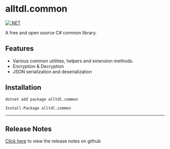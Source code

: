 # alltdl.common

[![.NET](https://github.com/Lewis-Fam/alltdl.common/actions/workflows/dotnet.yml/badge.svg?branch=master)](https://github.com/Lewis-Fam/alltdl.common/actions/workflows/dotnet.yml)

A free and open source C# common library.

## Features

- Various common utilities, helpers and extension methods.
- Encryption & Decryption
- JSON serialization and deserialization

## Installation

```sh
dotnet add package alltdl.common
```

```sh
Install-Package alltdl.common
```

---

## Release Notes

[Click here](https://github.com/Lewis-Fam/alltdl.common/blob/master/RELEASE_NOTES.md) to view the release notes on github

[nuget]: <https://www.nuget.org/packages/alltdl.common/> "Nuget.org"
[nuget version]: <https://www.nuget.org/packages/alltdl.common/#versions-body-tab> "nuget.org Version"
[github]: <https://github.com/Lewis-Fam/alltdl.common> "Public Repository"